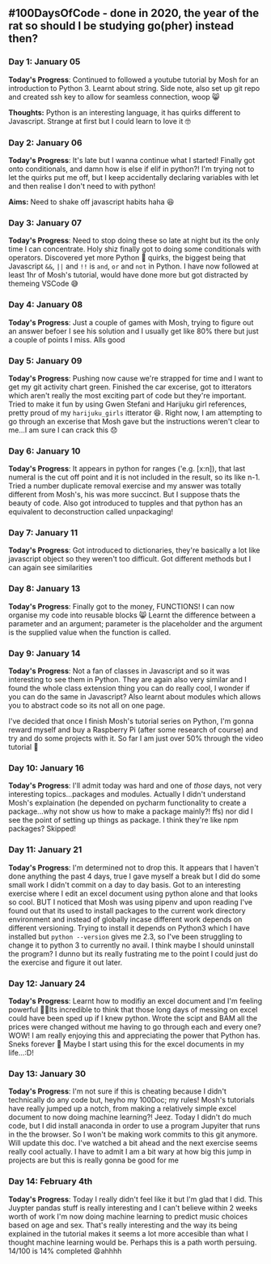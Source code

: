 ## #100DaysOfCode - done in 2020, the year of the rat so should I be studying go(pher) instead then?

### Day 1: January 05

**Today's Progress**: Continued to followed a youtube tutorial by Mosh for an introduction to Python 3. Learnt about string. Side note, also set up git repo and created ssh key to allow for seamless connection, woop 😸

**Thoughts:** Python is an interesting language, it has quirks different to Javascript. Strange at first but I could learn to love it 🤓

### Day 2: January 06

**Today's Progress**: It's late but I wanna continue what I started! Finally got onto conditionals, and damn how is else if elif in python?! I'm trying not to let the quirks put me off, but I keep accidentally declaring variables with let and then realise I don't need to with python!

**Aims:** Need to shake off javascript habits haha 😆

### Day 3: January 07

**Today's Progress**: Need to stop doing these so late at night but its the only time I can concentrate. Holy shiz finally got to doing some conditionals with operators. Discovered yet more Python 🐍 quirks, the biggest being that Javascript `&&`, `||` and `!!` is `and`, `or` and `not` in Python. I have now followed at least 1hr of Mosh's tutorial, would have done more but got distracted by themeing VSCode 😅

### Day 4: January 08

**Today's Progress**: Just a couple of games with Mosh, trying to figure out an answer befoer I see his solution and I usually get like 80% there but just a couple of points I miss. Alls good

### Day 5: January 09

**Today's Progress**: Pushing now cause we're strapped for time and I want to get my git activity chart green. Finished the car excerise, got to itterators which aren't really the most exciting part of code but they're important. Tried to make it fun by using Gwen Stefani and Harijuku girl references, pretty proud of my `harijuku_girls` itterator 😆. Right now, I am attempting to go through an excerise that Mosh gave but the instructions weren't clear to me...I am sure I can crack this 😞

### Day 6: January 10

**Today's Progress**: It appears in python for ranges ('e.g. [x:n]), that last numeral is the cut off point and it is not included in the result, so its like n-1. Tried a number duplicate removal exercise and my answer was totally different from Mosh's, his was more succinct. But I suppose thats the beauty of code. Also got introduced to tupples and that python has an equivalent to deconstruction called unpackaging!

### Day 7: January 11

**Today's Progress**: Got introduced to dictionaries, they're basically a lot like javascript object so they weren't too difficult. Got different methods but I can again see similarities

### Day 8: January 13

**Today's Progress**: Finally got to the money, FUNCTIONS! I can now organise my code into reusable blocks 😸 Learnt the difference between a parameter and an argument; parameter is the placeholder and the argument is the supplied value when the function is called.

### Day 9: January 14

**Today's Progress**: Not a fan of classes in Javascript and so it was interesting to see them in Python. They are again also very similar and I found the whole class extension thing you can do really cool, I wonder if you can do the same in Javascript? Also learnt about modules which allows you to abstract code so its not all on one page.

I've decided that once I finish Mosh's tutorial series on Python, I'm gonna reward myself and buy a Raspberry Pi (after some research of course) and try and do some projects with it. So far I am just over 50% through the video tutorial 💃

### Day 10: January 16

**Today's Progress**: I'll admit today was hard and one of _those_ days, not very interesting topics...packages and modules. Actually I didn't understand Mosh's explaination (he depended on pycharm functionality to create a package...why not show us how to make a package mainly?! ffs) nor did I see the point of setting up things as package. I think they're like npm packages? Skipped!

### Day 11: January 21

**Today's Progress**: I'm determined not to drop this. It appears that I haven't done anything the past 4 days, true I gave myself a break but I did do some small work I didn't commit on a day to day basis. Got to an interesting exercise where I edit an excel document using python alone and that looks so cool. BUT I noticed that Mosh was using pipenv and upon reading I've found out that its used to install packages to the current work directory environment and instead of globally incase different work depends on different versioning. Trying to install it depends on Python3 which I have installed but `python --version` gives me 2.3, so I've been struggling to change it to python 3 to currently no avail. I think maybe I should uninstall the program? I dunno but its really fustrating me to the point I could just do the exercise and figure it out later.

### Day 12: January 24

**Today's Progress**: Learnt how to modifiy an excel document and I'm feeling powerful 💃😆Its incredible to think that those long days of messing on excel could have been sped up if I knew python. Wrote the scipt and BAM all the prices were changed without me having to go through each and every one? WOW! I am really enjoying this and appreciating the power that Python has. Sneks forever 🐍 Maybe I start using this for the excel documents in my life...:D!

### Day 13: January 30

**Today's Progress**: I'm not sure if this is cheating because I didn't technically do any code but, heyho my 100Doc; my rules! Mosh's tutorials have really jumped up a notch, from making a relatively simple excel document to now doing machine learning?! Jeez. Today I didn't do much code, but I did install anaconda in order to use a program Jupyiter that runs in the the browser. So I won't be making work commits to this git anymore. Will update this doc. I've watched a bit ahead and the next exercise seems really cool actually. I have to admit I am a bit wary at how big this jump in projects are but this is really gonna be good for me

### Day 14: February 4th

**Today's Progress**: Today I really didn't feel like it but I'm glad that I did. This Juypter pandas stuff is really interesting and I can't believe within 2 weeks worth of work I'm now doing machine learning to predict music choices based on age and sex. That's really interesting and the way its being explained in the tutorial makes it seems a lot more accesible than what I thought machine learning would be. Perhaps this is a path worth persuing. 14/100 is 14% completed 😩ahhhh

<!-- https://www.youtube.com/watch?v=DzDtzbcmb58&feature=emb_title&ab_channel=suneynasharma -->
